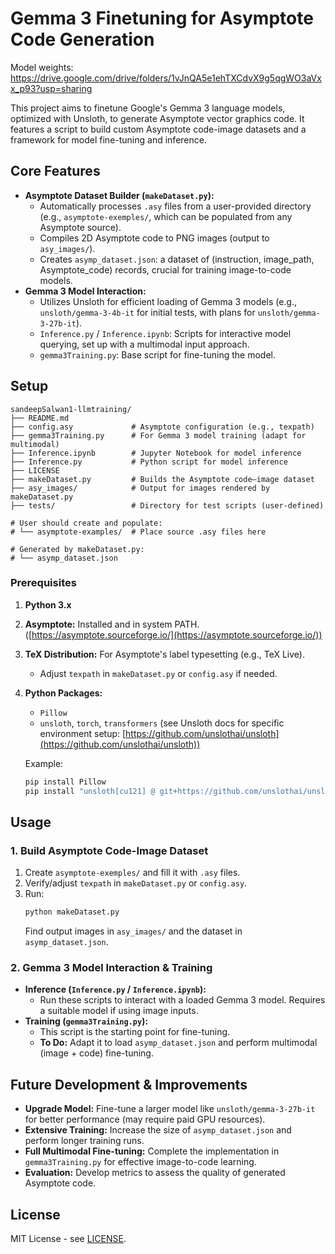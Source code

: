 # Gemma 3 Finetuning for Asymptote Code Generation

Model weights: https://drive.google.com/drive/folders/1vJnQA5e1ehTXCdvX9g5qgWO3aVxx_p93?usp=sharing

This project aims to finetune Google's Gemma 3 language models, optimized with Unsloth, to generate Asymptote vector graphics code. It features a script to build custom Asymptote code-image datasets and a framework for model fine-tuning and inference.

## Core Features

*   **Asymptote Dataset Builder (`makeDataset.py`):**
    *   Automatically processes `.asy` files from a user-provided directory (e.g., `asymptote-exemples/`, which can be populated from any Asymptote source).
    *   Compiles 2D Asymptote code to PNG images (output to `asy_images/`).
    *   Creates `asymp_dataset.json`: a dataset of (instruction, image_path, Asymptote_code) records, crucial for training image-to-code models.
*   **Gemma 3 Model Interaction:**
    *   Utilizes Unsloth for efficient loading of Gemma 3 models (e.g., `unsloth/gemma-3-4b-it` for initial tests, with plans for `unsloth/gemma-3-27b-it`).
    *   `Inference.py` / `Inference.ipynb`: Scripts for interactive model querying, set up with a multimodal input approach.
    *   `gemma3Training.py`: Base script for fine-tuning the model.
    
## Setup

```
sandeepSalwan1-llmtraining/
├── README.md
├── config.asy             # Asymptote configuration (e.g., texpath)
├── gemma3Training.py      # For Gemma 3 model training (adapt for multimodal)
├── Inference.ipynb        # Jupyter Notebook for model inference
├── Inference.py           # Python script for model inference
├── LICENSE
├── makeDataset.py         # Builds the Asymptote code–image dataset
├── asy_images/            # Output for images rendered by makeDataset.py
├── tests/                 # Directory for test scripts (user-defined)

# User should create and populate:
# └── asymptote-examples/  # Place source .asy files here

# Generated by makeDataset.py:
# └── asymp_dataset.json
```


### Prerequisites

1.  **Python 3.x**
2.  **Asymptote:** Installed and in system PATH. ([https://asymptote.sourceforge.io/](https://asymptote.sourceforge.io/))
3.  **TeX Distribution:** For Asymptote's label typesetting (e.g., TeX Live).
    *   Adjust `texpath` in `makeDataset.py` or `config.asy` if needed.
4.  **Python Packages:**
    *   `Pillow`
    *   `unsloth`, `torch`, `transformers` (see Unsloth docs for specific environment setup: [https://github.com/unslothai/unsloth](https://github.com/unslothai/unsloth))

    Example:
    ```bash
    pip install Pillow
    pip install "unsloth[cu121] @ git+https://github.com/unslothai/unsloth.git" # Adjust for your CUDA
    ```

## Usage

### 1. Build Asymptote Code-Image Dataset

1.  Create `asymptote-exemples/` and fill it with `.asy` files.
2.  Verify/adjust `texpath` in `makeDataset.py` or `config.asy`.
3.  Run:
    ```bash
    python makeDataset.py
    ```
    Find output images in `asy_images/` and the dataset in `asymp_dataset.json`.

### 2. Gemma 3 Model Interaction & Training

*   **Inference (`Inference.py` / `Inference.ipynb`):**
    *   Run these scripts to interact with a loaded Gemma 3 model. Requires a suitable model if using image inputs.
*   **Training (`gemma3Training.py`):**
    *   This script is the starting point for fine-tuning.
    *   **To Do:** Adapt it to load `asymp_dataset.json` and perform multimodal (image + code) fine-tuning.

## Future Development & Improvements

*   **Upgrade Model:** Fine-tune a larger model like `unsloth/gemma-3-27b-it` for better performance (may require paid GPU resources).
*   **Extensive Training:** Increase the size of `asymp_dataset.json` and perform longer training runs.
*   **Full Multimodal Fine-tuning:** Complete the implementation in `gemma3Training.py` for effective image-to-code learning.
*   **Evaluation:** Develop metrics to assess the quality of generated Asymptote code.

## License

MIT License - see [LICENSE](LICENSE).
